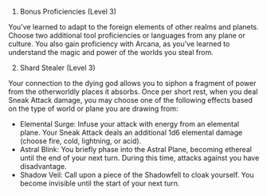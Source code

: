 1. Bonus Proficiencies (Level 3)

You’ve learned to adapt to the foreign elements of other realms and planets. Choose two additional tool proficiencies or languages from any plane or culture. You also gain proficiency with Arcana, as you’ve learned to understand the magic and power of the worlds you steal from.

2. Shard Stealer (Level 3)

Your connection to the dying god allows you to siphon a fragment of power from the otherworldly places it absorbs. Once per short rest, when you deal Sneak Attack damage, you may choose one of the following effects based on the type of world or plane you are drawing from: 
- Elemental Surge: Infuse your attack with energy from an elemental plane. Your Sneak Attack deals an additional 1d6 elemental damage (choose fire, cold, lightning, or acid).
- Astral Blink: You briefly phase into the Astral Plane, becoming ethereal until the end of your next turn. During this time, attacks against you have disadvantage. 
- Shadow Veil: Call upon a piece of the Shadowfell to cloak yourself. You become invisible until the start of your next turn.